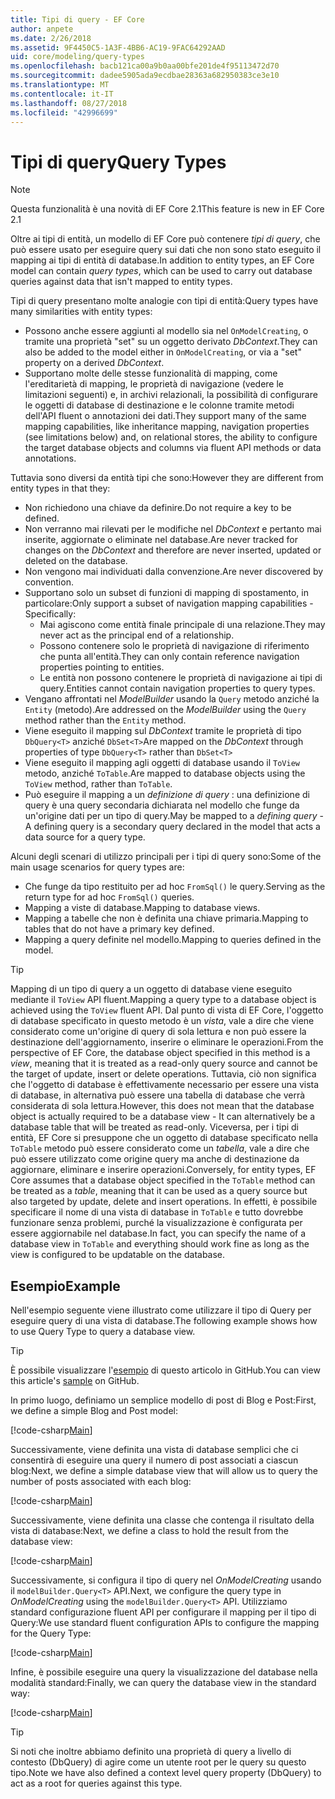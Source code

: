 ```yaml
---
title: Tipi di query - EF Core
author: anpete
ms.date: 2/26/2018
ms.assetid: 9F4450C5-1A3F-4BB6-AC19-9FAC64292AAD
uid: core/modeling/query-types
ms.openlocfilehash: bacb121ca00a9b0aa00bfe201de4f95113472d70
ms.sourcegitcommit: dadee5905ada9ecdbae28363a682950383ce3e10
ms.translationtype: MT
ms.contentlocale: it-IT
ms.lasthandoff: 08/27/2018
ms.locfileid: "42996699"
---
```

# <a name="query-types"></a><span data-ttu-id="59cdb-102">Tipi di query</span><span class="sxs-lookup"><span data-stu-id="59cdb-102">Query Types</span></span>
> [!NOTE]
> <span data-ttu-id="59cdb-103">Questa funzionalità è una novità di EF Core 2.1</span><span class="sxs-lookup"><span data-stu-id="59cdb-103">This feature is new in EF Core 2.1</span></span>

<span data-ttu-id="59cdb-104">Oltre ai tipi di entità, un modello di EF Core può contenere _tipi di query_, che può essere usato per eseguire query sui dati che non sono stato eseguito il mapping ai tipi di entità di database.</span><span class="sxs-lookup"><span data-stu-id="59cdb-104">In addition to entity types, an EF Core model can contain _query types_, which can be used to carry out database queries against data that isn't mapped to entity types.</span></span>

<span data-ttu-id="59cdb-105">Tipi di query presentano molte analogie con tipi di entità:</span><span class="sxs-lookup"><span data-stu-id="59cdb-105">Query types have many similarities with entity types:</span></span>

- <span data-ttu-id="59cdb-106">Possono anche essere aggiunti al modello sia nel `OnModelCreating`, o tramite una proprietà "set" su un oggetto derivato _DbContext_.</span><span class="sxs-lookup"><span data-stu-id="59cdb-106">They can also be added to the model either in `OnModelCreating`, or via a "set" property on a derived _DbContext_.</span></span>
- <span data-ttu-id="59cdb-107">Supportano molte delle stesse funzionalità di mapping, come l'ereditarietà di mapping, le proprietà di navigazione (vedere le limitazioni seguenti) e, in archivi relazionali, la possibilità di configurare le oggetti di database di destinazione e le colonne tramite metodi dell'API fluent o annotazioni dei dati.</span><span class="sxs-lookup"><span data-stu-id="59cdb-107">They support many of the same mapping capabilities, like inheritance mapping, navigation properties (see limitations below) and, on relational stores, the ability to configure the target database objects and columns via fluent API methods or data annotations.</span></span>

<span data-ttu-id="59cdb-108">Tuttavia sono diversi da entità tipi che sono:</span><span class="sxs-lookup"><span data-stu-id="59cdb-108">However they are different from entity types in that they:</span></span>

- <span data-ttu-id="59cdb-109">Non richiedono una chiave da definire.</span><span class="sxs-lookup"><span data-stu-id="59cdb-109">Do not require a key to be defined.</span></span>
- <span data-ttu-id="59cdb-110">Non verranno mai rilevati per le modifiche nel _DbContext_ e pertanto mai inserite, aggiornate o eliminate nel database.</span><span class="sxs-lookup"><span data-stu-id="59cdb-110">Are never tracked for changes on the _DbContext_ and therefore are never inserted, updated or deleted on the database.</span></span>
- <span data-ttu-id="59cdb-111">Non vengono mai individuati dalla convenzione.</span><span class="sxs-lookup"><span data-stu-id="59cdb-111">Are never discovered by convention.</span></span>
- <span data-ttu-id="59cdb-112">Supportano solo un subset di funzioni di mapping di spostamento, in particolare:</span><span class="sxs-lookup"><span data-stu-id="59cdb-112">Only support a subset of navigation mapping capabilities - Specifically:</span></span>
  - <span data-ttu-id="59cdb-113">Mai agiscono come entità finale principale di una relazione.</span><span class="sxs-lookup"><span data-stu-id="59cdb-113">They may never act as the principal end of a relationship.</span></span>
  - <span data-ttu-id="59cdb-114">Possono contenere solo le proprietà di navigazione di riferimento che punta all'entità.</span><span class="sxs-lookup"><span data-stu-id="59cdb-114">They can only contain reference navigation properties pointing to entities.</span></span>
  - <span data-ttu-id="59cdb-115">Le entità non possono contenere le proprietà di navigazione ai tipi di query.</span><span class="sxs-lookup"><span data-stu-id="59cdb-115">Entities cannot contain navigation properties to query types.</span></span>
- <span data-ttu-id="59cdb-116">Vengano affrontati nel _ModelBuilder_ usando la `Query` metodo anziché la `Entity` (metodo).</span><span class="sxs-lookup"><span data-stu-id="59cdb-116">Are addressed on the _ModelBuilder_ using the `Query` method rather than the `Entity` method.</span></span>
- <span data-ttu-id="59cdb-117">Viene eseguito il mapping sul _DbContext_ tramite le proprietà di tipo `DbQuery<T>` anziché `DbSet<T>`</span><span class="sxs-lookup"><span data-stu-id="59cdb-117">Are mapped on the _DbContext_ through properties of type `DbQuery<T>` rather than `DbSet<T>`</span></span>
- <span data-ttu-id="59cdb-118">Viene eseguito il mapping agli oggetti di database usando il `ToView` metodo, anziché `ToTable`.</span><span class="sxs-lookup"><span data-stu-id="59cdb-118">Are mapped to database objects using the `ToView` method, rather than `ToTable`.</span></span>
- <span data-ttu-id="59cdb-119">Può eseguire il mapping a un _definizione di query_ : una definizione di query è una query secondaria dichiarata nel modello che funge da un'origine dati per un tipo di query.</span><span class="sxs-lookup"><span data-stu-id="59cdb-119">May be mapped to a _defining query_ - A defining query is a secondary query declared in the model that acts a data source for a query type.</span></span>

<span data-ttu-id="59cdb-120">Alcuni degli scenari di utilizzo principali per i tipi di query sono:</span><span class="sxs-lookup"><span data-stu-id="59cdb-120">Some of the main usage scenarios for query types are:</span></span>

- <span data-ttu-id="59cdb-121">Che funge da tipo restituito per ad hoc `FromSql()` le query.</span><span class="sxs-lookup"><span data-stu-id="59cdb-121">Serving as the return type for ad hoc `FromSql()` queries.</span></span>
- <span data-ttu-id="59cdb-122">Mapping a viste di database.</span><span class="sxs-lookup"><span data-stu-id="59cdb-122">Mapping to database views.</span></span>
- <span data-ttu-id="59cdb-123">Mapping a tabelle che non è definita una chiave primaria.</span><span class="sxs-lookup"><span data-stu-id="59cdb-123">Mapping to tables that do not have a primary key defined.</span></span>
- <span data-ttu-id="59cdb-124">Mapping a query definite nel modello.</span><span class="sxs-lookup"><span data-stu-id="59cdb-124">Mapping to queries defined in the model.</span></span>

> [!TIP]
> <span data-ttu-id="59cdb-125">Mapping di un tipo di query a un oggetto di database viene eseguito mediante il `ToView` API fluent.</span><span class="sxs-lookup"><span data-stu-id="59cdb-125">Mapping a query type to a database object is achieved using the `ToView` fluent API.</span></span> <span data-ttu-id="59cdb-126">Dal punto di vista di EF Core, l'oggetto di database specificato in questo metodo è un _vista_, vale a dire che viene considerato come un'origine di query di sola lettura e non può essere la destinazione dell'aggiornamento, inserire o eliminare le operazioni.</span><span class="sxs-lookup"><span data-stu-id="59cdb-126">From the perspective of EF Core, the database object specified in this method is a _view_, meaning that it is treated as a read-only query source and cannot be the target of update, insert or delete operations.</span></span> <span data-ttu-id="59cdb-127">Tuttavia, ciò non significa che l'oggetto di database è effettivamente necessario per essere una vista di database, in alternativa può essere una tabella di database che verrà considerata di sola lettura.</span><span class="sxs-lookup"><span data-stu-id="59cdb-127">However, this does not mean that the database object is actually required to be a database view - It can alternatively be a database table that will be treated as read-only.</span></span> <span data-ttu-id="59cdb-128">Viceversa, per i tipi di entità, EF Core si presuppone che un oggetto di database specificato nella `ToTable` metodo può essere considerato come un _tabella_, vale a dire che può essere utilizzato come origine query ma anche di destinazione da aggiornare, eliminare e inserire operazioni.</span><span class="sxs-lookup"><span data-stu-id="59cdb-128">Conversely, for entity types, EF Core assumes that a database object specified in the `ToTable` method can be treated as a _table_, meaning that it can be used as a query source but also targeted by update, delete and insert operations.</span></span> <span data-ttu-id="59cdb-129">In effetti, è possibile specificare il nome di una vista di database in `ToTable` e tutto dovrebbe funzionare senza problemi, purché la visualizzazione è configurata per essere aggiornabile nel database.</span><span class="sxs-lookup"><span data-stu-id="59cdb-129">In fact, you can specify the name of a database view in `ToTable` and everything should work fine as long as the view is configured to be updatable on the database.</span></span>

## <a name="example"></a><span data-ttu-id="59cdb-130">Esempio</span><span class="sxs-lookup"><span data-stu-id="59cdb-130">Example</span></span>

<span data-ttu-id="59cdb-131">Nell'esempio seguente viene illustrato come utilizzare il tipo di Query per eseguire query di una vista di database.</span><span class="sxs-lookup"><span data-stu-id="59cdb-131">The following example shows how to use Query Type to query a database view.</span></span>

> [!TIP]
> <span data-ttu-id="59cdb-132">È possibile visualizzare l'[esempio](https://github.com/aspnet/EntityFrameworkCore/tree/master/samples/QueryTypes) di questo articolo in GitHub.</span><span class="sxs-lookup"><span data-stu-id="59cdb-132">You can view this article's [sample](https://github.com/aspnet/EntityFrameworkCore/tree/master/samples/QueryTypes) on GitHub.</span></span>

<span data-ttu-id="59cdb-133">In primo luogo, definiamo un semplice modello di post di Blog e Post:</span><span class="sxs-lookup"><span data-stu-id="59cdb-133">First, we define a simple Blog and Post model:</span></span>

[!code-csharp[Main](../../../efcore-repo/samples/QueryTypes/Program.cs#Entities)]

<span data-ttu-id="59cdb-134">Successivamente, viene definita una vista di database semplici che ci consentirà di eseguire una query il numero di post associati a ciascun blog:</span><span class="sxs-lookup"><span data-stu-id="59cdb-134">Next, we define a simple database view that will allow us to query the number of posts associated with each blog:</span></span>

[!code-csharp[Main](../../../efcore-repo/samples/QueryTypes/Program.cs#View)]

<span data-ttu-id="59cdb-135">Successivamente, viene definita una classe che contenga il risultato della vista di database:</span><span class="sxs-lookup"><span data-stu-id="59cdb-135">Next, we define a class to hold the result from the database view:</span></span>

[!code-csharp[Main](../../../efcore-repo/samples/QueryTypes/Program.cs#QueryType)]

<span data-ttu-id="59cdb-136">Successivamente, si configura il tipo di query nel _OnModelCreating_ usando il `modelBuilder.Query<T>` API.</span><span class="sxs-lookup"><span data-stu-id="59cdb-136">Next, we configure the query type in _OnModelCreating_ using the `modelBuilder.Query<T>` API.</span></span>
<span data-ttu-id="59cdb-137">Utilizziamo standard configurazione fluent API per configurare il mapping per il tipo di Query:</span><span class="sxs-lookup"><span data-stu-id="59cdb-137">We use standard fluent configuration APIs to configure the mapping for the Query Type:</span></span>

[!code-csharp[Main](../../../efcore-repo/samples/QueryTypes/Program.cs#Configuration)]

<span data-ttu-id="59cdb-138">Infine, è possibile eseguire una query la visualizzazione del database nella modalità standard:</span><span class="sxs-lookup"><span data-stu-id="59cdb-138">Finally, we can query the database view in the standard way:</span></span>

[!code-csharp[Main](../../../efcore-repo/samples/QueryTypes/Program.cs#Query)]

> [!TIP]
> <span data-ttu-id="59cdb-139">Si noti che inoltre abbiamo definito una proprietà di query a livello di contesto (DbQuery) di agire come un utente root per le query su questo tipo.</span><span class="sxs-lookup"><span data-stu-id="59cdb-139">Note we have also defined a context level query property (DbQuery) to act as a root for queries against this type.</span></span>
